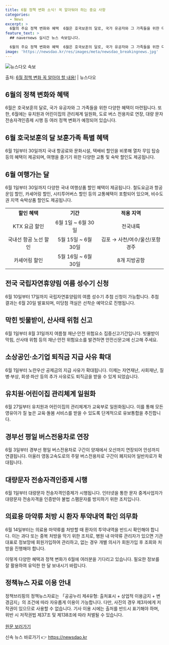 ```yaml
---
title: 6월 정책 변화 소식! 꼭 알아둬야 하는 중요 사항
categories:
  - News
excerpt: >
  6월의 주요 정책 변화와 혜택  6월은 호국보훈의 달로, 국가 유공자와 그 가족들을 위한 다양한 혜택이 마련…
feature_text: >
  ## navernews 실시간 뉴스 속보입니다.

  6월의 주요 정책 변화와 혜택  6월은 호국보훈의 달로, 국가 유공자와 그 가족들을 위한 다양한 혜택이 마련…
image: 'https://newsdao.kr/res/images/meta/newsdao_breakingnews.jpg'
---
```


![뉴스다오 속보](https://newsdao.kr/res/images/meta/newsdao_breakingnews.jpg)

<p>출처: <a href="https://newsdao.kr/4087" rel="dofollow">6월 정책 변화 꼭 알아야 할 내용!</a> | 뉴스다오</p>

<h2 data-ke-size="size26">6월의 정책 변화와 혜택</h2>
<p data-ke-size="size16">6월은 호국보훈의 달로, 국가 유공자와 그 가족들을 위한 다양한 혜택이 마련됩니다. 또한, 6월에는 유치원과 어린이집의 관리체계 일원화, 도로 버스 전용차로 연장, 대량 문자 전송자격인증제 시행 등 여러 정책 변화가 예정되어 있습니다.</p>

<h2 data-ke-size="size26">6월 호국보훈의 달 보훈가족 특별 혜택</h2>
<p data-ke-size="size16">6월 1일부터 30일까지 국내 항공료와 문화시설, 택배비 할인을 비롯해 열차 무임 탑승 등의 혜택이 제공되며, 여행을 즐기기 위한 다양한 교통 및 숙박 할인도 제공됩니다.</p>

<h2 data-ke-size="size26">6월 여행가는 달</h2>
<p data-ke-size="size16">6월 1일부터 30일까지 다양한 국내 여행상품 할인 혜택이 제공됩니다. 철도요금과 항공운임 할인, 카셰어링 할인, 시티투어버스 할인 등의 교통혜택이 포함되어 있으며, 비수도권 지역 숙박상품 할인도 제공됩니다.</p>

<table>
	<tr>
		<td style="text-align: center; height: 17px;"><b>할인 혜택</b></td>
		<td style="text-align: center; height: 17px;"><b>기간</b></td>
		<td style="text-align: center; height: 17px;"><b>적용 지역</b></td>
	</tr>
	<tr>
		<td style="text-align: center; height: 17px;">KTX 요금 할인</td>
		<td style="text-align: center; height: 17px;">6월 1일 ~ 6월 30일</td>
		<td style="text-align: center; height: 17px;">전국내륙</td>
	</tr>
	<tr>
		<td style="text-align: center; height: 17px;">국내선 항공 노선 할인</td>
		<td style="text-align: center; height: 17px;">5월 15일 ~ 6월 30일</td>
		<td style="text-align: center; height: 17px;">김포 → 사천/여수/울산/포항경주</td>
	</tr>
	<tr>
		<td style="text-align: center; height: 17px;">카셰어링 할인</td>
		<td style="text-align: center; height: 17px;">5월 16일 ~ 6월 30일</td>
		<td style="text-align: center; height: 17px;">8개 지방공항</td>
	</tr>
</table>

<h2 data-ke-size="size26">전국 국립자연휴양림 여름 성수기 신청</h2>
<p data-ke-size="size16">6월 10일부터 17일까지 국립자연휴양림의 여름 성수기 추첨 신청이 가능합니다. 추첨 결과는 6월 20일 발표되며, 미당첨 객실은 선착순 예약으로 진행됩니다.</p>

<h2 data-ke-size="size26">막힌 빗물받이, 산사태 위험 신고</h2>
<p data-ke-size="size16">6월 1일부터 8월 31일까지 여름철 재난·안전 위험요소 집중신고기간입니다. 빗물받이 막힘, 산사태 위험 등의 재난·안전 위험요소를 발견하면 안전신문고에 신고해 주세요.</p>

<h2 data-ke-size="size26">소상공인·소기업 퇴직금 지급 사유 확대</h2>
<p data-ke-size="size16">6월 1일부터 노란우산 공제금의 지급 사유가 확대됩니다. 이제는 자연재난, 사회재난, 질병·부상, 회생·파산 등의 추가 사유로도 퇴직금을 받을 수 있게 되었습니다.</p>

<h2 data-ke-size="size26">유치원·어린이집 관리체계 일원화</h2>
<p data-ke-size="size16">6월 27일부터 유치원과 어린이집의 관리체계가 교육부로 일원화됩니다. 이를 통해 모든 영유아가 질 높은 교육·돌봄 서비스를 받을 수 있도록 단계적으로 유보통합을 추진합니다.</p>

<h2 data-ke-size="size26">경부선 평일 버스전용차로 연장</h2>
<p data-ke-size="size16">6월 3일부터 경부선 평일 버스전용차로 구간이 양재에서 오산까지 연장되어 안성까지 연결됩니다. 아울러 영동고속도로의 주말 버스전용차로 구간이 폐지되어 일반차로가 확대됩니다.</p>

<h2 data-ke-size="size26">대량문자 전송자격인증제 시행</h2>
<p data-ke-size="size16">6월 1일부터 대량문자 전송자격인증제가 시행됩니다. 인터넷을 통한 문자 중계사업자가 대량문자 전송자격을 인증받아 불법 스팸문자를 방지하기 위한 조치입니다.</p>

<h2 data-ke-size="size26">의료용 마약류 처방 시 환자 투약내역 확인 의무화</h2>
<p data-ke-size="size16">6월 14일부터는 의료용 마약류를 처방할 때 환자의 투약내역을 반드시 확인해야 합니다. 이는 과다 또는 중복 처방을 막기 위한 조치로, 병원 내 마약류 관리자가 있으면 기관대표로 정보망에 회원가입하여 관리하고, 없는 경우 개별 의사가 회원가입 후 조회와 처방을 진행해야 합니다.</p>

<p data-ke-size="size16">이렇게 다양한 혜택과 정책 변화가 6월에 여러분을 기다리고 있습니다. 필요한 정보를 잘 활용하여 유익한 한 달 보내시기 바랍니다.</p>

<h2 data-ke-size="size26">정책뉴스 자료 이용 안내</h2>
<p data-ke-size="size16">정책브리핑의 정책뉴스자료는 「공공누리 제4유형: 출처표시 + 상업적 이용금지 + 변경금지」의 조건에 따라 자유롭게 이용이 가능합니다. 다만, 사진의 경우 제3자에게 저작권이 있으므로 사용할 수 없습니다. 기사 이용 시에는 출처를 반드시 표기해야 하며, 위반 시 저작권법 제37조 및 제138조에 따라 처벌될 수 있습니다. <br><br><a href="https://newsdao.kr/4087">원문 보러가기</a></p> 

신속 뉴스 바로가기 👉 <a href="https://newsdao.kr" rel="dofollow">https://newsdao.kr</a>


